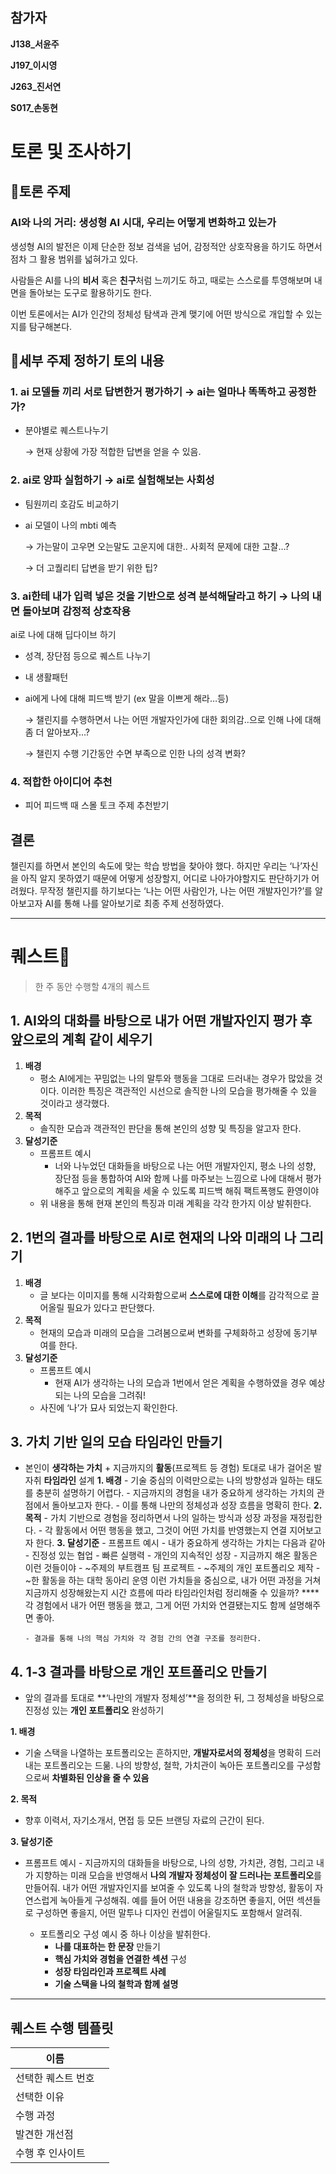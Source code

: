 ## 참가자

**J138\_서윤주**

**J197\_이시영**

**J263\_진서연**

**S017\_손동현**

# 토론 및 조사하기

## 📰토론 주제

### **AI와 나의 거리: 생성형 AI 시대, 우리는 어떻게 변화하고 있는가**

생성형 AI의 발전은 이제 단순한 정보 검색을 넘어, 감정적안 상호작용을 하기도 하면서 점차 그 활용 범위를 넓혀가고 있다.

사람들은 AI를 나의 **비서** 혹은 **친구**처럼 느끼기도 하고, 때로는 스스로를 투영해보며 내면을 돌아보는 도구로 활용하기도 한다.

이번 토론에서는 AI가 인간의 정체성 탐색과 관계 맺기에 어떤 방식으로 개입할 수 있는지를 탐구해본다.

## 📌세부 주제 정하기 토의 내용

### 1. ai 모델들 끼리 서로 답변한거 평가하기 → ai는 얼마나 똑똑하고 공정한가?

- 분야별로 퀘스트나누기

  → 현재 상황에 가장 적합한 답변을 얻을 수 있음.

### 2. ai로 양파 실험하기 → ai로 실험해보는 사회성

- 팀원끼리 호감도 비교하기
- ai 모델이 나의 mbti 예측

  → 가는말이 고우면 오는말도 고운지에 대한.. 사회적 문제에 대한 고찰…?

  → 더 고퀄리티 답변을 받기 위한 팁?

### 3. ai한테 내가 입력 넣은 것을 기반으로 성격 분석해달라고 하기 → 나의 내면 돌아보며 감정적 상호작용

ai로 나에 대해 딥다이브 하기

- 성격, 장단점 등으로 퀘스트 나누기
- 내 생활패턴
- ai에게 나에 대해 피드백 받기 (ex 말을 이쁘게 해라…등)

  → 챌린지를 수행하면서 나는 어떤 개발자인가에 대한 회의감..으로 인해 나에 대해 좀 더 알아보자…?

  → 챌린지 수행 기간동안 수면 부족으로 인한 나의 성격 변화?

### 4. 적합한 아이디어 추천

- 피어 피드백 때 스몰 토크 주제 추천받기

## 결론

챌린지를 하면서 본인의 속도에 맞는 학습 방법을 찾아야 했다. 하지만 우리는 ‘나’자신을 아직 알지 못하였기 때문에 어떻게 성장할지, 어디로 나아가야할지도 판단하기가 어려웠다. 무작정 챌린지를 하기보다는 ‘나는 어떤 사람인가, 나는 어떤 개발자인가?’를 알아보고자 AI를 통해 나를 알아보기로 최종 주제 선정하였다.

---

# 퀘스트🥳

> 한 주 동안 수행할 4개의 퀘스트

## 1. AI와의 대화를 바탕으로 내가 어떤 개발자인지 평가 후 앞으로의 계획 같이 세우기

1. **배경**
   - 평소 AI에게는 꾸밈없는 나의 말투와 행동을 그대로 드러내는 경우가 많았을 것이다. 이러한 특징은 객관적인 시선으로 솔직한 나의 모습을 평가해줄 수 있을 것이라고 생각했다.
2. **목적**
   - 솔직한 모습과 객관적인 판단을 통해 본인의 성향 및 특징을 알고자 한다.
3. **달성기준**
   - 프롬프트 예시
     - 너와 나누었던 대화들을 바탕으로 나는 어떤 개발자인지, 평소 나의 성향, 장단점 등을 통합하여 AI와 함께 나를 마주보는 느낌으로 나에 대해서 평가해주고 앞으로의 계획을 세울 수 있도록 피드백 해줘 팩트폭행도 환영이야
   - 위 내용을 통해 현재 본인의 특징과 미래 계획을 각각 한가지 이상 발취한다.

## 2. 1번의 결과를 바탕으로 AI로 현재의 나와 미래의 나 그리기

1. **배경**
   - 글 보다는 이미지를 통해 시각화함으로써 **스스로에 대한 이해**를 감각적으로 끌어올릴 필요가 있다고 판단했다.
2. **목적**
   - 현재의 모습과 미래의 모습을 그려봄으로써 변화를 구체화하고 성장에 동기부여를 한다.
3. **달성기준**
   - 프롬프트 예시
     - 현재 AI가 생각하는 나의 모습과 1번에서 얻은 계획을 수행하였을 경우 예상되는 나의 모습을 그려줘!
   - 사진에 ‘나’가 묘사 되었는지 확인한다.

## 3. 가치 기반 일의 모습 타임라인 만들기

- 본인이 **생각하는 가치** + 지금까지의 **활동**(프로젝트 등 경험) 토대로 내가 걸어온 발자취 **타임라인** 설계
  **1. 배경** - 기술 중심의 이력만으로는 나의 방향성과 일하는 태도를 충분히 설명하기 어렵다. - 지금까지의 경험을 내가 중요하게 생각하는 가치의 관점에서 돌아보고자 한다. - 이를 통해 나만의 정체성과 성장 흐름을 명확히 한다.
  **2. 목적** - 가치 기반으로 경험을 정리하면서 나의 일하는 방식과 성장 과정을 재정립한다. - 각 활동에서 어떤 행동을 했고, 그것이 어떤 가치를 반영했는지 연결 지어보고자 한다.
  **3. 달성기준** - 프롬프트 예시 - 내가 중요하게 생각하는 가치는 다음과 같아 - 진정성 있는 협업 - 빠른 실행력 - 개인의 지속적인 성장 - 지금까지 해온 활동은 이런 것들이야 - ~주제의 부트캠프 팀 프로젝트 - ~주제의 개인 포트폴리오 제작 - ~한 활동을 하는 대학 동아리 운영
  이런 가치들을 중심으로, 내가 어떤 과정을 거쳐 지금까지 성장해왔는지 시간 흐름에 따라 타임라인처럼 정리해줄 수 있을까? \*\*\*\*각 경험에서 내가 어떤 행동을 했고, 그게 어떤 가치와 연결됐는지도 함께 설명해주면 좋아.

      - 결과를 통해 나의 핵심 가치와 각 경험 간의 연결 구조를 정리한다.

## 4. 1-3 결과를 바탕으로 개인 포트폴리오 만들기

- 앞의 결과를 토대로 **‘나만의 개발자 정체성’**을 정의한 뒤, 그 정체성을 바탕으로 진정성 있는 **개인 포트폴리오** 완성하기

**1. 배경**

- 기술 스택을 나열하는 포트폴리오는 흔하지만, **개발자로서의 정체성**을 명확히 드러내는 포트폴리오는 드묾. 나의 방향성, 철학, 가치관이 녹아든 포트폴리오를 구성함으로써 **차별화된 인상을 줄 수 있음**

**2. 목적**

- 향후 이력서, 자기소개서, 면접 등 모든 브랜딩 자료의 근간이 된다.

**3. 달성기준**

- 프롬프트 예시 - 지금까지의 대화들을 바탕으로, 나의 성향, 가치관, 경험, 그리고 내가 지향하는 미래 모습을 반영해서 **나의 개발자 정체성이 잘 드러나는 포트폴리오**를 만들어줘. 내가 어떤 개발자인지를 보여줄 수 있도록 나의 철학과 방향성, 활동이 자연스럽게 녹아들게 구성해줘.
  예를 들어 어떤 내용을 강조하면 좋을지, 어떤 섹션들로 구성하면 좋을지, 어떤 말투나 디자인 컨셉이 어울릴지도 포함해서 알려줘.

  - 포트폴리오 구성 예시 중 하나 이상을 발취한다.
    - **나를 대표하는 한 문장** 만들기
    - **핵심 가치와 경험을 연결한 섹션** 구성
    - **성장 타임라인과 프로젝트 사례**
    - **기술 스택을 나의 철학과 함께 설명**

---

## 퀘스트 수행 템플릿

| 이름               |     |
| ------------------ | --- |
| 선택한 퀘스트 번호 |     |
| 선택한 이유        |     |
| 수행 과정          |     |
| 발견한 개선점      |     |
| 수행 후 인사이트   |     |
